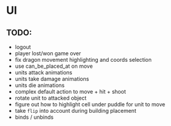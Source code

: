 # UI

## TODO:
- logout
- player lost/won game over
- fix dragon movement highlighting and coords selection
- use can_be_placed_at on move
- units attack animations
- units take damage animations
- units die animations
- complex default action to move + hit + shoot
- rotate unit to attacked object
- figure out how to highlight cell under puddle for unit to move
- take `flip` into account during building placement
- binds / unbinds
